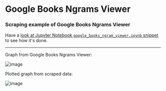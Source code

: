 # Google Books Ngrams Viewer 
### Scraping example of Google Books Ngrams Viewer

Have a [look at Jupyter Notebook `google_books_ngram_viewer.ipynb` snippet](https://github.com/dimitryzub/google-books-ngrams-viewer-py/blob/main/google_books_ngram_viewer.ipynb) to see how it's done.
____

Graph from Google Books Ngrams Viewer:

![image](https://user-images.githubusercontent.com/78694043/154011411-709f3e3f-9ee2-4ddd-947a-b3955dc4e6b8.png)

Plotted graph from scraped data:

![image](https://user-images.githubusercontent.com/78694043/154011422-89620dab-6ce3-418b-9ddd-f7a33466147a.png)
